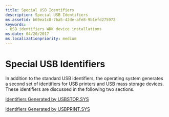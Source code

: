 ```yaml
---
title: Special USB Identifiers
description: Special USB Identifiers
ms.assetid: b69ea1c8-7ba5-42de-afe8-9b1efd275972
keywords:
- USB identifiers WDK device installations
ms.date: 04/20/2017
ms.localizationpriority: medium
---
```


# Special USB Identifiers





In addition to the standard USB identifiers, the operating system generates a second set of identifiers for USB printers and USB mass storage devices. These identifiers are discussed in the following two sections.

[Identifiers Generated by USBSTOR.SYS](identifiers-generated-by-usbstor-sys.md)

[Identifiers Generated by USBPRINT.SYS](identifiers-generated-by-usbprint-sys.md)

 

 





